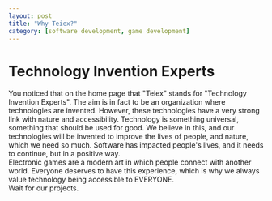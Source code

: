 ```yaml
---
layout: post
title: "Why Teiex?"
category: [software development, game development]
---
```


# Technology Invention Experts
You noticed that on the home page that "Teiex" stands for "Technology Invention Experts". The aim is in fact to be an organization where technologies are invented. However, these technologies have a very strong link with nature and accessibility. Technology is something universal, something that should be used for good. We believe in this, and our technologies will be invented to improve the lives of people, and nature, which we need so much.
Software has impacted people's lives, and it needs to continue, but in a positive way.
<br>Electronic games are a modern art in which people connect with another world. Everyone deserves to have this experience, which is why we always value technology being accessible to EVERYONE.
<br>Wait for our projects.